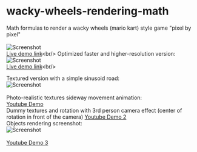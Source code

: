 # wacky-wheels-rendering-math
Math formulas to render a wacky wheels (mario kart) style game "pixel by pixel"<br/>
<br/> 
![Screenshot](https://github.com/luke-b/wacky-wheels-rendering-math/blob/master/wacky.png "rendering output")<br/>
[Live demo link](http://studio.sketchpad.cc/Yx1R3KedAV?)<br/>
Optimized faster and higher-resolution version:<br/>
![Screenshot](https://github.com/luke-b/wacky-wheels-rendering-math/blob/master/wacky3.png "rendering output")<br/>
[Live demo link](http://studio.sketchpad.cc/jDUhmlEOTY?)<br/>

Textured version with a simple sinusoid road:<br/>
![Screenshot](https://github.com/luke-b/wacky-wheels-rendering-math/blob/master/wackyT.png "rendering output")<br/>
<br/>
Photo-realistic textures sideway movement animation:<br/>
[Youtube Demo](https://www.youtube.com/watch?v=_yzu__0E67c&feature=youtu.be)<br/>
Dummy textures and rotation with 3rd person camera effect (center of rotation in front of the camera)
[Youtube Demo 2](https://youtu.be/F2NQdulMUCQ)<br/>
Objects rendering screenshot:<br/>
![Screenshot](https://github.com/luke-b/wacky-wheels-rendering-math/blob/master/objects-draft1.png "rendering output")<br/>
<br/>
[Youtube Demo 3](https://www.youtube.com/watch?v=ICnhRuyOSFY)<br/>

